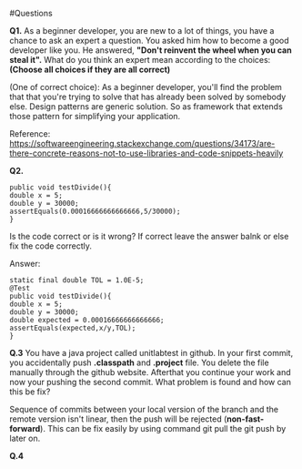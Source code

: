 #Questions

**Q1.** As a beginner developer, you are new to a lot of things, you have a chance to ask an expert a question. You asked him how to become a good developer like you. He answered, **"Don't reinvent the wheel when you can steal it".** What do you think an expert mean according to the choices: 
**(Choose all choices if they are all correct)**

(One of correct choice): As a beginner developer, you'll find the problem that that you're trying to solve that has already been solved by somebody else. Design patterns are generic solution. So as framework that extends those pattern for simplifying your application.

Reference: https://softwareengineering.stackexchange.com/questions/34173/are-there-concrete-reasons-not-to-use-libraries-and-code-snippets-heavily

**Q2.** 
``` @Test
public void testDivide(){
double x = 5;
double y = 30000;
assertEquals(0.00016666666666666,5/30000);
}
```
Is the code correct or is it wrong? If correct leave the answer balnk or else fix the code correctly.

Answer: 
``` 
static final double TOL = 1.0E-5;
@Test
public void testDivide(){
double x = 5;
double y = 30000;
double expected = 0.00016666666666666;
assertEquals(expected,x/y,TOL);
}
```

**Q.3** You have a java project called unitlabtest in github. In your first commit, you accidentally push **.classpath** and **.project** file. You delete the file manually through the github website. Afterthat you continue your work and now your pushing the second commit. What problem is found and how can this be fix?

Sequence of commits between your local version of the branch and the remote version isn't linear, then the push will be rejected (**non-fast-forward**). This can be fix easily by using command git pull  the git push by later on.

**Q.4** 









